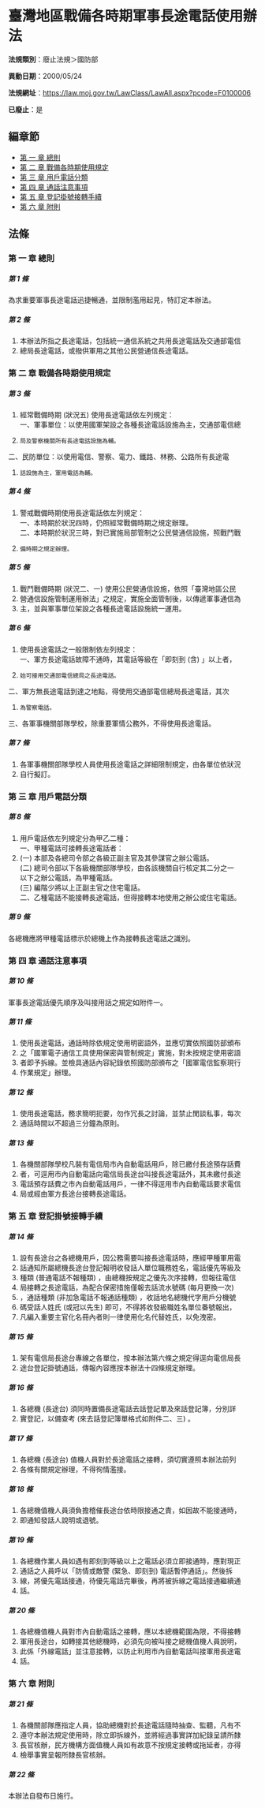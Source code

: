 # 臺灣地區戰備各時期軍事長途電話使用辦法

**法規類別**：廢止法規＞國防部

**異動日期**：2000/05/24  

**法規網址**：https://law.moj.gov.tw/LawClass/LawAll.aspx?pcode=F0100006

**已廢止**：是


## 編章節
* [第 一 章 總則](#第-一-章-總則)
* [第 二 章 戰備各時期使用規定](#第-二-章-戰備各時期使用規定)
* [第 三 章 用戶電話分類](#第-三-章-用戶電話分類)
* [第 四 章 通話注意事項](#第-四-章-通話注意事項)
* [第 五 章 登記掛號接轉手續](#第-五-章-登記掛號接轉手續)
* [第 六 章 附則](#第-六-章-附則)
## 法條
### 第 一 章 總則

##### 第 1 條
為求重要軍事長途電話迅捷暢通，並限制濫用起見，特訂定本辦法。

##### 第 2 條
1. 本辦法所指之長途電話，包括統一通信系統之共用長途電話及交通部電信
1. 總局長途電話，或撥供軍用之其他公民營通信長途電話。

### 第 二 章 戰備各時期使用規定

##### 第 3 條
1. 經常戰備時期 (狀況五) 使用長途電話依左列規定：  
一、軍事單位：以使用國軍架設之各種長途電話設施為主，交通部電信總
1.     局及警察機關所有長途電話設施為輔。  
二、民防單位：以使用電信、警察、電力、鐵路、林務、公路所有長途電
1.     話設施為主，軍用電話為輔。

##### 第 4 條
1. 警戒戰備時期使用長途電話依左列規定：  
一、本時期於狀況四時，仍照經常戰備時期之規定辦理。  
二、本時期於狀況三時，對已實施局部管制之公民營通信設施，照戰鬥戰
1.     備時期之規定辦理。

##### 第 5 條
1. 戰鬥戰備時期 (狀況二、一) 使用公民營通信設施，依照「臺灣地區公民
1. 營通信設施管制運用辦法」之規定，實施全面管制後，以傳遞軍事通信為
1. 主，並與軍事單位架設之各種長途電話設施統一運用。

##### 第 6 條
1. 使用長途電話之一般限制依左列規定：  
一、軍方長途電話故障不通時，其電話等級在「即刻到 (含) 」以上者，
1.     始可接用交通部電信總局之長途電話。  
二、軍方無長途電話到達之地點，得使用交通部電信總局長途電話，其次
1.     為警察電話。  
三、各軍事機關部隊學校，除重要軍情公務外，不得使用長途電話。

##### 第 7 條
1. 各軍事機關部隊學校人員使用長途電話之詳細限制規定，由各單位依狀況
1. 自行擬訂。

### 第 三 章 用戶電話分類

##### 第 8 條
1. 用戶電話依左列規定分為甲乙二種：  
一、甲種電話可接轉長途電話者：
1.  (一) 本部及各總司令部之各級正副主官及其參謀官之辦公電話。  
 (二) 總司令部以下各級機關部隊學校，由各該機關自行核定其二分之一  
      以下之辦公電話，為甲種電話。  
 (三) 編階少將以上正副主官之住宅電話。  
二、乙種電話不能接轉長途電話，但得接轉本地使用之辦公或住宅電話。

##### 第 9 條
各總機應將甲種電話標示於總機上作為接轉長途電話之識別。

### 第 四 章 通話注意事項

##### 第 10 條
軍事長途電話優先順序及叫接用話之規定如附件一。

##### 第 11 條
1. 使用長途電話，通話時除依規定使用明密語外，並應切實依照國防部頒布
1. 之「國軍電子通信工具使用保密與管制規定」實施，對未按規定使用密語
1. 者即予拆線。並檢具通話內容紀錄依照國防部頒布之「國軍電信監察現行
1. 作業規定」辦理。

##### 第 12 條
1. 使用長途電話，務求簡明扼要，勿作冗長之討論，並禁止閒談私事，每次
1. 通話時間以不超過三分鐘為原則。

##### 第 13 條
1. 各機關部隊學校凡裝有電信局市內自動電話用戶，除已繳付長途預存話費
1. 者，可逕用市內自動電話向電信局長途台叫接長途電話外，其未繳付長途
1. 電話預存話費之市內自動電話用戶，一律不得逕用市內自動電話要求電信
1. 局或經由軍方長途台接轉長途電話。

### 第 五 章 登記掛號接轉手續

##### 第 14 條
1. 設有長途台之各總機用戶，因公務需要叫接長途電話時，應經甲種軍用電
1. 話通知所屬總機長途台登記報明收發話人單位職務姓名，電話優先等級及
1. 種類 (普通電話不報種類) ，由總機按規定之優先次序接轉，但報往電信
1. 局接轉之長途電話，為配合保密措施僅報去話流水號碼 (每月更換一次)
1. ，通話種類 (非加急電話不報通話種類) ，收話地名總機代字用戶分機號
1. 碼受話人姓氏 (或冠以先生) 即可，不得將收發級職姓名單位番號報出，
1. 凡編入重要主官化名冊內者則一律使用化名代替姓氏，以免洩密。

##### 第 15 條
1. 架有電信局長途台專線之各單位，按本辦法第六條之規定得逕向電信局長
1. 途台登記掛號通話，傳報內容應按本辦法十四條規定辦理。

##### 第 16 條
1. 各總機 (長途台) 須同時置備長途電話去話登記單及來話登記簿，分別詳
1. 實登記，以備查考 (來去話登記簿單格式如附件二、三) 。

##### 第 17 條
1. 各總機 (長途台) 值機人員對於長途電話之接轉，須切實遵照本辦法前列
1. 各條有關規定辦理，不得徇情濫接。

##### 第 18 條
1. 各總機值機人員須負擔稽催長途台依時限接通之責，如因故不能接通時，
1. 即通知發話人說明或退號。

##### 第 19 條
1. 各總機作業人員如遇有即刻到等級以上之電話必須立即接通時，應對現正
1. 通話之人員呼以「防情或敵警 (緊急、即刻到) 電話暫停通話」。然後拆
1. 線，將優先電話接通，待優先電話完畢後，再將被拆線之電話接通繼續通
1. 話。

##### 第 20 條
1. 各總機值機人員對市內自動電話之接轉，應以本總機範圍為限，不得接轉
1. 軍用長途台，如轉接其他總機時，必須先向被叫接之總機值機人員說明，
1. 此係「外線電話」並注意接轉，以防止利用市內自動電話叫接軍用長途電
1. 話。

### 第 六 章 附則

##### 第 21 條
1. 各機關部隊應指定人員，協助總機對於長途電話隨時抽查、監聽，凡有不
1. 遵守本辦法規定使用時，除立即拆線外，並將經過事實詳加紀錄呈請所隸
1. 長官核辦，民方機構方面值機人員如有故意不按規定接轉或拖延者，亦得
1. 檢舉事實呈報所隸長官核辦。

##### 第 22 條
本辦法自發布日施行。


